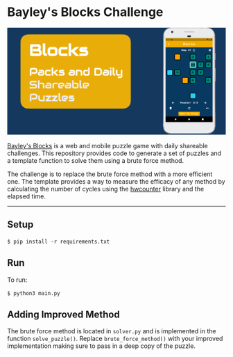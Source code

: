 # Bayley's Blocks Challenge

![](assets/feature_graphic.png)

[Bayley's Blocks](https://bayleysblocks.com) is a web and mobile puzzle game with daily shareable challenges. This repository provides code to generate a set of puzzles and a template function to solve them using a brute force method.

The challenge is to replace the brute force method with a more efficient one. The template provides a way to measure the efficacy of any method by calculating the number of cycles using the [hwcounter](https://pypi.org/project/hwcounter/) library and the elapsed time.

---

## Setup

```shell
$ pip install -r requirements.txt
```

## Run

To run:

```shell
$ python3 main.py
```

## Adding Improved Method

The brute force method is located in `solver.py` and is implemented in the function `solve_puzzle()`. Replace `brute_force_method()` with your improved implementation making sure to pass in a deep copy of the puzzle.
